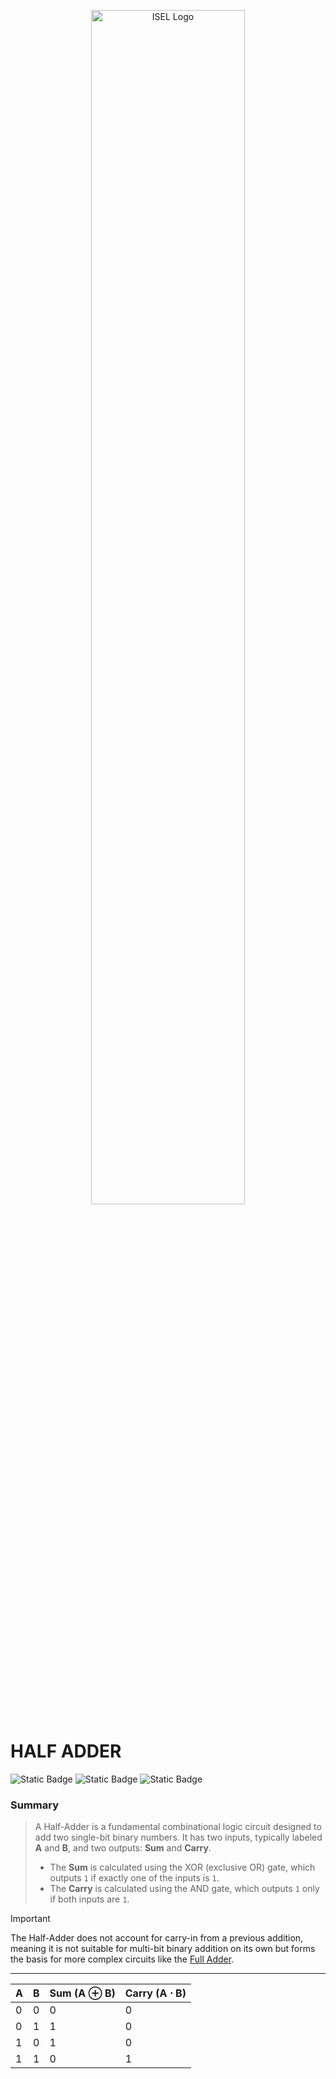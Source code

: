 <p align="center">
  <img src="https://www.isel.pt/sites/default/files/001_imagens_isel/Logotipos/logo_ISEL_principal_Branco.png" alt="ISEL Logo" width="70%">
</p>


# HALF ADDER
![Static Badge](https://img.shields.io/badge/IN-1_BIT-blue)
![Static Badge](https://img.shields.io/badge/OUT-1_BIT-blue)
![Static Badge](https://img.shields.io/badge/CARRY-1_BIT-blue)


### Summary
> A Half-Adder is a fundamental combinational logic circuit designed to add two single-bit binary numbers. It has two inputs, typically labeled **A** and **B**, and two outputs: **Sum** and **Carry**.
> - The **Sum** is calculated using the XOR (exclusive OR) gate, which outputs `1` if exactly one of the inputs is `1`.
> - The **Carry** is calculated using the AND gate, which outputs `1` only if both inputs are `1`.  

> [!IMPORTANT]
> The Half-Adder does not account for carry-in from a previous addition, meaning it is not suitable for multi-bit binary addition on its own but forms the basis for more complex circuits like the [Full Adder](full_adder).

---
<div align="center">

| **A** | **B** | **Sum (A ⊕ B)** | **Carry (A ⋅ B)** |
|-------|-------|-----------------|-------------------|
| 0     | 0     | 0               | 0                 |
| 0     | 1     | 1               | 0                 |
| 1     | 0     | 1               | 0                 |
| 1     | 1     | 0               | 1                 |

</div>